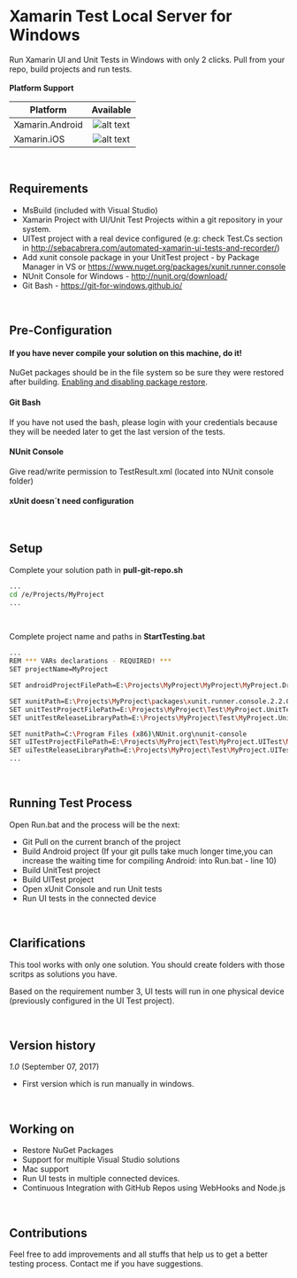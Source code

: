 
# Xamarin Test Local Server for Windows
Run Xamarin UI and Unit Tests in Windows with only 2 clicks. Pull from your repo, build projects and run tests.
<br/>
<br/>
**Platform Support**

|Platform|Available|
| ------------------- | :-----------: |
|Xamarin.Android|![alt text](https://www.pedshoes.com/images/general/greenCheck50x50Transparent.png)|
|Xamarin.iOS|![alt text](http://i4ultimate.com/alertemails/warning-icon-orange.png)|

<br/>

## Requirements

 - MsBuild (included with Visual Studio)
 - Xamarin Project with UI/Unit Test Projects within a git repository in your system.
 - UITest project with a real device configured (e.g: check Test.Cs section in http://sebacabrera.com/automated-xamarin-ui-tests-and-recorder/)
 - Add xunit console package in your UnitTest project - by Package
   Manager in VS or https://www.nuget.org/packages/xunit.runner.console
 - NUnit Console for Windows - http://nunit.org/download/
 - Git Bash - https://git-for-windows.github.io/

<br/>

## Pre-Configuration

#### If you have never compile your solution on this machine, do it!
NuGet packages should be in the file system so be sure they were restored after building. [Enabling and disabling package restore](https://docs.microsoft.com/en-us/nuget/consume-packages/package-restore#enabling-and-disabling-package-restore).

#### Git Bash
If you have not used the bash, please login with your credentials because they will be needed later to get the last version of the tests.

#### NUnit Console
Give read/write permission to TestResult.xml (located into NUnit console folder) 

#### xUnit doesn´t need configuration

<br/>

## Setup

Complete your solution path in **pull-git-repo.sh**
```bash
...
cd /e/Projects/MyProject
...
```

<br/>

Complete project name and paths in **StartTesting.bat**
```bash
...
REM *** VARs declarations - REQUIRED! ***
SET projectName=MyProject

SET androidProjectFilePath=E:\Projects\MyProject\MyProject\MyProject.Droid\MyProject.Droid.csproj

SET xunitPath=E:\Projects\MyProject\packages\xunit.runner.console.2.2.0\tools
SET unitTestProjectFilePath=E:\Projects\MyProject\Test\MyProject.UnitTest\MyProject.UnitTest.csproj
SET unitTestReleaseLibraryPath=E:\Projects\MyProject\Test\MyProject.UnitTest\bin\Release\MyProject.UnitTest.dll

SET nunitPath=C:\Program Files (x86)\NUnit.org\nunit-console
SET uITestProjectFilePath=E:\Projects\MyProject\Test\MyProject.UITest\MyProject.UITest.csproj
SET uiTestReleaseLibraryPath=E:\Projects\MyProject\Test\MyProject.UITest\bin\Release\MyProject.UITest.dll
...
```

<br/>

## Running Test Process

Open Run.bat and the process will be the next:

* Git Pull on the current branch of the project
* Build Android project (If your git pulls take much longer time,you can increase the waiting time for compiling Android: into Run.bat - line 10)
* Build UnitTest project
* Build UITest project
* Open xUnit Console and run Unit tests
* Run UI tests in the connected device

<br/>

## Clarifications

This tool works with only one solution. You should create folders with those scritps as solutions you have.
  
Based on the requirement number 3, UI tests will run in one physical device (previously configured in the UI Test project).

<br/>

## Version history

*1.0* (September 07, 2017)

* First version which is run manually in windows.

<br/>

## Working on

*  Restore NuGet Packages
*  Support for multiple Visual Studio solutions
*  Mac support
*  Run UI tests in multiple connected devices.
*  Continuous Integration with GitHub Repos using WebHooks and Node.js


<br/>

## Contributions
Feel free to add improvements and all stuffs that help us to get a better testing process. Contact me if you have suggestions.
